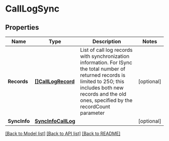# CallLogSync

## Properties
Name | Type | Description | Notes
------------ | ------------- | ------------- | -------------
**Records** | [**[]CallLogRecord**](CallLogRecord.md) | List of call log records with synchronization information. For ISync the total number of returned records is limited to 250; this includes both new records and the old ones, specified by the recordCount parameter | [optional] 
**SyncInfo** | [**SyncInfoCallLog**](SyncInfoCallLog.md) |  | [optional] 

[[Back to Model list]](../README.md#documentation-for-models) [[Back to API list]](../README.md#documentation-for-api-endpoints) [[Back to README]](../README.md)


